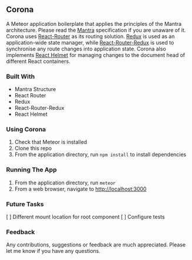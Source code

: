 ## Corona

A Meteor application boilerplate that applies the principles of the Mantra architecture. Please read the [Mantra](https://kadirahq.github.io/mantra) specification if you are unaware of it. Corona uses [React-Router](https://github.com/reactjs/react-router) as its routing solution. [Redux](https://github.com/reactjs/redux) is used as an application-wide state manager, while [React-Router-Redux](https://github.com/reactjs/react-router-redux) is used to synchronise any route changes into application state. Corona also implements [React Helmet](https://github.com/nfl/react-helmet) for managing changes to the document head of different React containers.

### Built With

* Mantra Structure
* React Router
* Redux
* React-Router-Redux
* React Helmet

### Using Corona

1. Check that Meteor is installed
2. Clone this repo
3. From the application directory, run `npm install` to install dependencies

### Running The App

1. From the application directory, run `meteor`
2. From a web browser, navigate to <http://localhost:3000>

### Future Tasks

[ ] Different mount location for root component
[ ] Configure tests

### Feedback

Any contributions, suggestions or feedback are much appreciated. Please let me know if you have any questions.